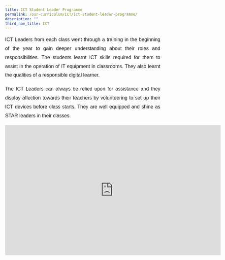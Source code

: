 ```yaml
---
title: ICT Student Leader Programme
permalink: /our-curriculum/ICT/ict-student-leader-programme/
description: ""
third_nav_title: ICT
---
```

<p style="font-family:arial; font-size:16px; text-align:justify; line-height:1.8">ICT Leaders from each class went through a training in the beginning of the year to gain deeper understanding about their roles and responsibilities. The students learnt ICT skills required for them to assist in the operation of IT equipment in classrooms. They also learnt the qualities of a responsible digital learner.</p><p style="font-family:arial; font-size:16px; text-align:justify; line-height:1.8">The ICT Leaders can always be relied upon for assistance and they display affection towards their teachers by volunteering to set up their ICT devices before class starts. They are well equipped and shine as STAR leaders in their classes.</p>

<center><iframe allowfullscreen="true" height="422" width="700" frameborder="0" src="https://docs.google.com/presentation/d/e/2PACX-1vSP8zQrCqNVs0gY0jUnXXWmdYLa7xxbdc5a5FCsAzLoPFK-ZC29NYwra-od0XvvASeKRycwKBzN2EPb/embed?start=false&amp;loop=false&amp;delayms=3000"></iframe></center>